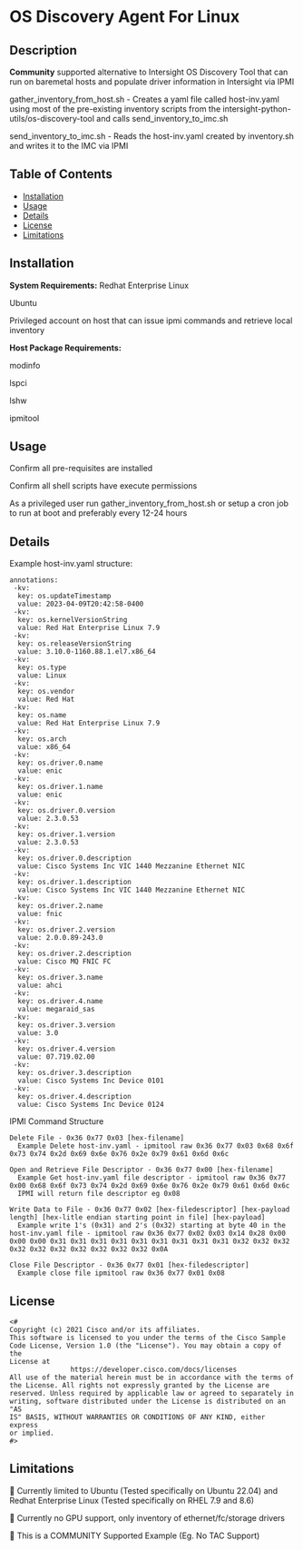 # OS Discovery Agent For Linux

## Description

**Community** supported alternative to Intersight OS Discovery Tool that can run on baremetal hosts and populate driver information in Intersight via IPMI

gather_inventory_from_host.sh - Creates a yaml file called host-inv.yaml using most of the pre-existing inventory scripts from the intersight-python-utils/os-discovery-tool and calls send_inventory_to_imc.sh

send_inventory_to_imc.sh - Reads the host-inv.yaml created by inventory.sh and writes it to the IMC via IPMI

## Table of Contents

- [Installation](#installation)
- [Usage](#usage)
- [Details](#details)
- [License](#license)
- [Limitations](#limitations)

## Installation
**System Requirements:**
Redhat Enterprise Linux

Ubuntu

Privileged account on host that can issue ipmi commands and retrieve local inventory


**Host Package Requirements:**

modinfo

lspci

lshw

ipmitool

## Usage

Confirm all pre-requisites are installed

Confirm all shell scripts have execute permissions

As a privileged user run gather_inventory_from_host.sh or setup a cron job to run at boot and preferably every 12-24 hours

## Details

Example host-inv.yaml structure:
```
annotations:
 -kv:
  key: os.updateTimestamp
  value: 2023-04-09T20:42:58-0400
 -kv:
  key: os.kernelVersionString
  value: Red Hat Enterprise Linux 7.9
 -kv:
  key: os.releaseVersionString
  value: 3.10.0-1160.88.1.el7.x86_64
 -kv:
  key: os.type
  value: Linux
 -kv:
  key: os.vendor
  value: Red Hat
 -kv:
  key: os.name
  value: Red Hat Enterprise Linux 7.9
 -kv:
  key: os.arch
  value: x86_64
 -kv:
  key: os.driver.0.name
  value: enic
 -kv:
  key: os.driver.1.name
  value: enic
 -kv:
  key: os.driver.0.version
  value: 2.3.0.53
 -kv:
  key: os.driver.1.version
  value: 2.3.0.53
 -kv:
  key: os.driver.0.description
  value: Cisco Systems Inc VIC 1440 Mezzanine Ethernet NIC
 -kv:
  key: os.driver.1.description
  value: Cisco Systems Inc VIC 1440 Mezzanine Ethernet NIC
 -kv:
  key: os.driver.2.name
  value: fnic
 -kv:
  key: os.driver.2.version
  value: 2.0.0.89-243.0
 -kv:
  key: os.driver.2.description
  value: Cisco MQ FNIC FC
 -kv:
  key: os.driver.3.name
  value: ahci
 -kv:
  key: os.driver.4.name
  value: megaraid_sas
 -kv:
  key: os.driver.3.version
  value: 3.0
 -kv:
  key: os.driver.4.version
  value: 07.719.02.00
 -kv:
  key: os.driver.3.description
  value: Cisco Systems Inc Device 0101
 -kv:
  key: os.driver.4.description
  value: Cisco Systems Inc Device 0124
```

IPMI Command Structure
```
Delete File - 0x36 0x77 0x03 [hex-filename]
  Example Delete host-inv.yaml - ipmitool raw 0x36 0x77 0x03 0x68 0x6f 0x73 0x74 0x2d 0x69 0x6e 0x76 0x2e 0x79 0x61 0x6d 0x6c

Open and Retrieve File Descriptor - 0x36 0x77 0x00 [hex-filename]
  Example Get host-inv.yaml file descriptor - ipmitool raw 0x36 0x77 0x00 0x68 0x6f 0x73 0x74 0x2d 0x69 0x6e 0x76 0x2e 0x79 0x61 0x6d 0x6c
  IPMI will return file descriptor eg 0x08
 
Write Data to File - 0x36 0x77 0x02 [hex-filedescriptor] [hex-payload length] [hex-litle endian starting point in file] [hex-payload]
  Example write 1's (0x31) and 2's (0x32) starting at byte 40 in the host-inv.yaml file - ipmitool raw 0x36 0x77 0x02 0x03 0x14 0x28 0x00 0x00 0x00 0x31 0x31 0x31 0x31 0x31 0x31 0x31 0x31 0x31 0x32 0x32 0x32 0x32 0x32 0x32 0x32 0x32 0x32 0x32 0x0A
  
Close File Descriptor - 0x36 0x77 0x01 [hex-filedescriptor]
  Example close file ipmitool raw 0x36 0x77 0x01 0x08
```

## License
```
<#
Copyright (c) 2021 Cisco and/or its affiliates.
This software is licensed to you under the terms of the Cisco Sample
Code License, Version 1.0 (the "License"). You may obtain a copy of the
License at
               https://developer.cisco.com/docs/licenses
All use of the material herein must be in accordance with the terms of
the License. All rights not expressly granted by the License are
reserved. Unless required by applicable law or agreed to separately in
writing, software distributed under the License is distributed on an "AS
IS" BASIS, WITHOUT WARRANTIES OR CONDITIONS OF ANY KIND, either express
or implied.
#>
```
## Limitations

🛑 Currently limited to Ubuntu (Tested specifically on Ubuntu 22.04) and Redhat Enterprise Linux (Tested specifically on RHEL 7.9 and 8.6)

🛑 Currently no GPU support, only inventory of ethernet/fc/storage drivers

🛑 This is a COMMUNITY Supported Example (Eg. No TAC Support)
